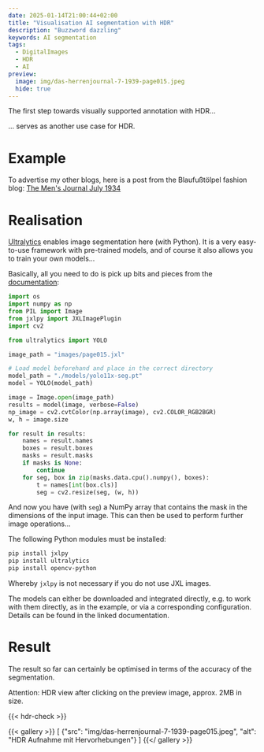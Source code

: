```yaml
---
date: 2025-01-14T21:00:44+02:00
title: "Visualisation AI segmentation with HDR"
description: "Buzzword dazzling"
keywords: AI segmentation
tags:
  - DigitalImages
  - HDR
  - AI
preview:
  image: img/das-herrenjournal-7-1939-page015.jpeg
  hide: true
---
```


The first step towards visually supported annotation with HDR...
<!--more-->

... serves as another use case for HDR.

# Example

To advertise my other blogs, here is a post from the Blaufußtölpel fashion blog: [The Men's Journal July 1934](https://xn--blaufusstlpel-qmb.de/post/das-herrenjournal-7-1939/)

# Realisation

[Ultralytics](https://www.ultralytics.com/de) enables image segmentation here (with Python). It is a very easy-to-use framework with pre-trained models, and of course it also allows you to train your own models...

Basically, all you need to do is pick up bits and pieces from the [documentation](https://docs.ultralytics.com/tasks/segment/):

```python
import os
import numpy as np
from PIL import Image
from jxlpy import JXLImagePlugin
import cv2

from ultralytics import YOLO

image_path = "images/page015.jxl"

# Load model beforehand and place in the correct directory
model_path = "./models/yolo11x-seg.pt"
model = YOLO(model_path)

image = Image.open(image_path)
results = model(image, verbose=False)
np_image = cv2.cvtColor(np.array(image), cv2.COLOR_RGB2BGR)
w, h = image.size

for result in results:
    names = result.names
    boxes = result.boxes
    masks = result.masks 
    if masks is None:
        continue
    for seg, box in zip(masks.data.cpu().numpy(), boxes):
        t = names[int(box.cls)]
        seg = cv2.resize(seg, (w, h))

```

And now you have (with `seg`) a NumPy array that contains the mask in the dimensions of the input image. This can then be used to perform further image operations...

The following Python modules must be installed:

```bash
pip install jxlpy
pip install ultralytics
pip install opencv-python
```

Whereby `jxlpy` is not necessary if you do not use JXL images.

The models can either be downloaded and integrated directly, e.g. to work with them directly, as in the example, or via a corresponding configuration. Details can be found in the linked documentation.

# Result

The result so far can certainly be optimised in terms of the accuracy of the segmentation.

Attention: HDR view after clicking on the preview image, approx. 2MB in size.

{{< hdr-check >}}

{{< gallery >}}
[
  {"src": "img/das-herrenjournal-7-1939-page015.jpeg", "alt": "HDR Aufnahme mit Hervorhebungen"}
]
{{</ gallery >}}